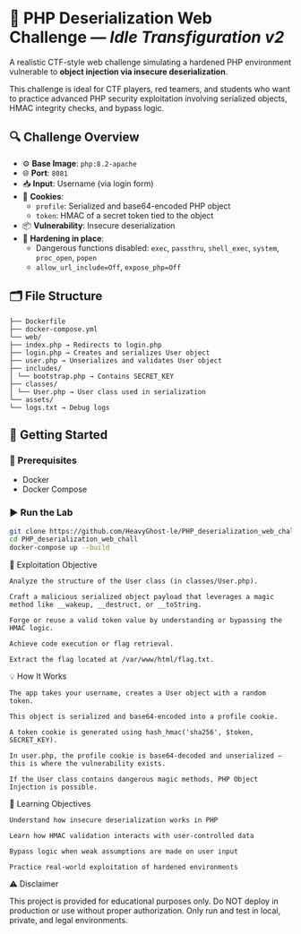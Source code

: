 # 🧠 PHP Deserialization Web Challenge — *Idle Transfiguration v2*

A realistic CTF-style web challenge simulating a hardened PHP environment vulnerable to **object injection via insecure deserialization**.

This challenge is ideal for CTF players, red teamers, and students who want to practice advanced PHP security exploitation involving serialized objects, HMAC integrity checks, and bypass logic.


## 🔍 Challenge Overview

- ⚙️ **Base Image**: `php:8.2-apache`
- 🌐 **Port**: `8081`
- 📥 **Input**: Username (via login form)
- 🍪 **Cookies**:
  - `profile`: Serialized and base64-encoded PHP object
  - `token`: HMAC of a secret token tied to the object
- 📦 **Vulnerability**: Insecure deserialization
- 🔐 **Hardening in place**:
  - Dangerous functions disabled: `exec`, `passthru`, `shell_exec`, `system`, `proc_open`, `popen`
  - `allow_url_include=Off`, `expose_php=Off`


## 🗂️ File Structure

```
├── Dockerfile
├── docker-compose.yml
└── web/
├── index.php → Redirects to login.php
├── login.php → Creates and serializes User object
├── user.php → Unserializes and validates User object
├── includes/
│ └── bootstrap.php → Contains SECRET_KEY
├── classes/
│ └── User.php → User class used in serialization
└── assets/
└── logs.txt → Debug logs
```


## 🚀 Getting Started

### 🔧 Prerequisites

- Docker
- Docker Compose

### ▶️ Run the Lab

```bash
git clone https://github.com/HeavyGhost-le/PHP_deserialization_web_chall.git
cd PHP_deserialization_web_chall
docker-compose up --build
```

🧪 Exploitation Objective

    Analyze the structure of the User class (in classes/User.php).

    Craft a malicious serialized object payload that leverages a magic method like __wakeup, __destruct, or __toString.

    Forge or reuse a valid token value by understanding or bypassing the HMAC logic.

    Achieve code execution or flag retrieval.

    Extract the flag located at /var/www/html/flag.txt.

💡 How It Works

    The app takes your username, creates a User object with a random token.

    This object is serialized and base64-encoded into a profile cookie.

    A token cookie is generated using hash_hmac('sha256', $token, SECRET_KEY).

    In user.php, the profile cookie is base64-decoded and unserialized — this is where the vulnerability exists.

    If the User class contains dangerous magic methods, PHP Object Injection is possible.

🧠 Learning Objectives

    Understand how insecure deserialization works in PHP

    Learn how HMAC validation interacts with user-controlled data

    Bypass logic when weak assumptions are made on user input

    Practice real-world exploitation of hardened environments


⚠️ Disclaimer

This project is provided for educational purposes only.
Do NOT deploy in production or use without proper authorization.
Only run and test in local, private, and legal environments.
